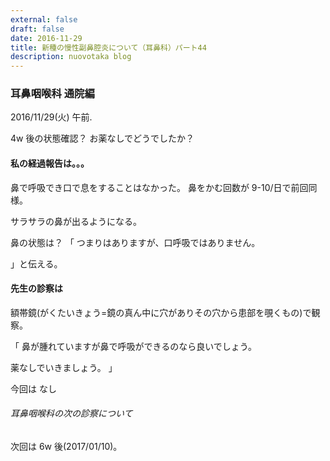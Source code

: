 ```yaml
---
external: false
draft: false
date: 2016-11-29
title: 新種の慢性副鼻腔炎について（耳鼻科）パート44
description: nuovotaka blog
---
```


### 耳鼻咽喉科 通院編

2016/11/29(火) 午前.

4w 後の状態確認？
お薬なしでどうでしたか？

#### 私の経過報告は。。。

鼻で呼吸でき口で息をすることはなかった。
鼻をかむ回数が 9-10/日で前回同様。

サラサラの鼻が出るようになる。

鼻の状態は？
「
つまりはありますが、口呼吸ではありません。

」と伝える。

#### 先生の診察は

額帯鏡(がくたいきょう=鏡の真ん中に穴がありその穴から患部を覗くもの)で観察。

「
鼻が腫れていますが鼻で呼吸ができるのなら良いでしょう。

薬なしでいきましょう。
」

今回は
なし

###### 耳鼻咽喉科の次の診察について

次回は 6w 後(2017/01/10)。

